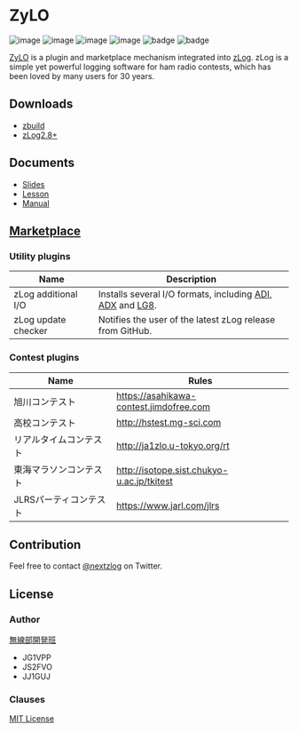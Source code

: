 ZyLO
====

![image](https://img.shields.io/badge/Go-1.17-red.svg)
![image](https://img.shields.io/badge/Rust-1.56-red.svg)
![image](https://img.shields.io/badge/Delphi-10.4-red.svg)
![image](https://img.shields.io/badge/license-MIT-darkblue.svg)
![badge](https://github.com/nextzlog/zylo/actions/workflows/build.yaml/badge.svg)
![badge](https://github.com/nextzlog/zylo/actions/workflows/store.yaml/badge.svg)

[ZyLO](https://zylo.pafelog.net) is a plugin and marketplace mechanism integrated into [zLog](http://zlog.org).
zLog is a simple yet powerful logging software for ham radio contests, which has been loved by many users for 30 years.

## Downloads

- [zbuild](https://github.com/nextzlog/zylo/releases/zbuild)
- [zLog2.8+](https://github.com/jr8ppg/zLog/releases/latest)

## Documents

- [Slides](https://pafelog.net/zylo.pdf)
- [Lesson](https://zylo.pafelog.net/lesson)
- [Manual](https://zylo.pafelog.net/manual)

## [Marketplace](https://zylo.pafelog.net/market)

### Utility plugins

|Name|Description|
|----|-----------|
|zLog additional I/O|Installs several I/O formats, including [ADI, ADX](http://adif.org) and [LG8](http://e.gmobb.jp/ctestwin/Download.html).|
|zLog update checker|Notifies the user of the latest zLog release from GitHub.|

### Contest plugins

|Name|Rules|
|----|-----|
|旭川コンテスト|https://asahikawa-contest.jimdofree.com|
|高校コンテスト|http://hstest.mg-sci.com|
|リアルタイムコンテスト|http://ja1zlo.u-tokyo.org/rt|
|東海マラソンコンテスト|http://isotope.sist.chukyo-u.ac.jp/tkitest|
|JLRSパーティコンテスト|https://www.jarl.com/jlrs|

## Contribution

Feel free to contact [@nextzlog](https://twitter.com/nextzlog) on Twitter.

## License

### Author

[無線部開発班](https://pafelog.net)

- JG1VPP
- JS2FVO
- JJ1GUJ

### Clauses

[MIT License](LICENSE)
